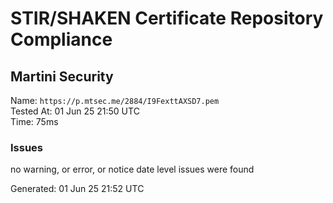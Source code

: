 # STIR/SHAKEN Certificate Repository Compliance

## Martini Security

Name: `https://p.mtsec.me/2884/I9FexttAXSD7.pem`\
Tested At: 01 Jun 25 21:50 UTC\
Time: 75ms

### Issues

no warning, or error, or notice date level issues were found

Generated: 01 Jun 25 21:52 UTC